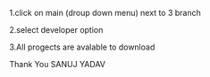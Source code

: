 1.click on main (droup down menu) next to 3 branch

2.select developer option

3.All progects are avalable to download

Thank You
SANUJ YADAV
